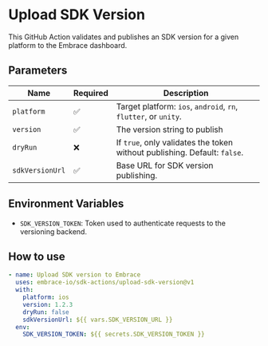 # Upload SDK Version

This GitHub Action validates and publishes an SDK version for a given platform to the Embrace dashboard.

## Parameters

| Name              | Required | Description                                                                 |
|-------------------|----------|-----------------------------------------------------------------------------|
| `platform`        | ✅       | Target platform: `ios`, `android`, `rn`, `flutter`, or `unity`.             |
| `version`         | ✅       | The version string to publish                                               |
| `dryRun`          | ❌       | If `true`, only validates the token without publishing. Default: `false`.   |
| `sdkVersionUrl`   | ✅       | Base URL for SDK version publishing.                                        |

## Environment Variables

- `SDK_VERSION_TOKEN`: Token used to authenticate requests to the versioning backend.

## How to use

```yaml
- name: Upload SDK version to Embrace
  uses: embrace-io/sdk-actions/upload-sdk-version@v1
  with:
    platform: ios
    version: 1.2.3
    dryRun: false
    sdkVersionUrl: ${{ vars.SDK_VERSION_URL }}
  env:
    SDK_VERSION_TOKEN: ${{ secrets.SDK_VERSION_TOKEN }}
```
